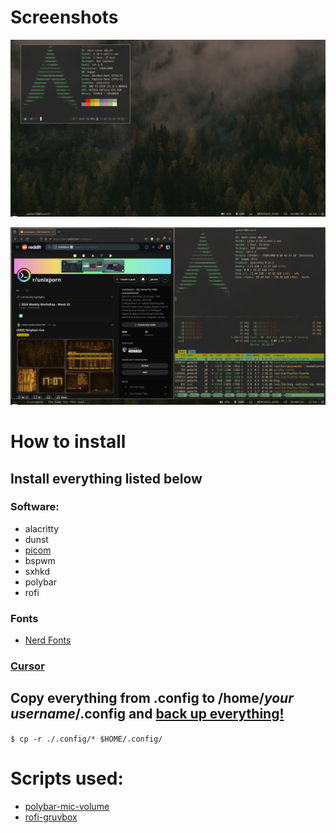 # Screenshots

![cool image](/images/screenshot.png?raw=true "How it should look")

![another cool image](/images/unixporn.png?raw=true "Busy")

# How to install
## Install everything listed below
### Software:
- alacritty
- dunst
- [picom](https://github.com/fdev31/picom)
- bspwm
- sxhkd
- polybar
- rofi

### Fonts
- [Nerd Fonts](https://www.nerdfonts.com/)

### [Cursor](https://github.com/sainnhe/capitaine-cursors)

## Copy everything from .config to /home/*your username*/.config and <ins>back up everything!</ins>
`$ cp -r ./.config/* $HOME/.config/`


# Scripts used:
- [polybar-mic-volume](https://github.com/MarcDonald/polybar-mic-volume)
- [rofi-gruvbox](https://github.com/hiimsergey/rofi-gruvbox-material)
